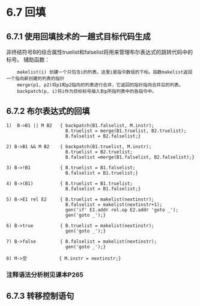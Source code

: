 # 6.7 回填
## 6.7.1 使用回填技术的一趟式目标代码生成
非终结符号B的综合属性truelist和falselist将用来管理布尔表达式的跳转代码中的标号。
辅助函数：
	
		makelist(i) 创建一个只包含i的列表。这里i是指令数组的下标。函数makelist返回一个指向新创建的列表的指针
		merge(p1, p2)将p1和p2指向的列表进行合并，它返回的指针指向合并后的列表。
		backpatch(p, i)将i作为目标标号插入到p所指列表中的各指令中。
		
## 6.7.2 布尔表达式的回填
	1)  B->B1 || M B2   { backpatch(B1.falselist, M.instr);
						  B.truelist = merge(B1.truelist, B2.truelist);
						  B.falselist = B2.falselist;}
						  
	2) B->B1 && M B2    { backpatch(B1.truelist, M.instr);
				          B.truelist = B2.truelist;
						  B.falselist =merge(B1.falselist, B2.falselist);}
						  
	3) B->!B1           { B.truelist = B1.falselist;
						  B.falselist = B1.truelist;}
						  
	4) B->(B1)          { B.truelist = B1.truelist;
						  B.falselist = B1.falselist;}
						  
	5) B->E1 rel E2     { B.truelist = makelist(nextinstr);
						  B.falselist = makelist(nextinstr+1);
						  gen('if' E1.addr rel.op E2.addr 'goto _');
						  gen('goto _');}
						  
	6) B->true          { B.truelist = makelist(nextinstr);
						  gen('goto _');}
						  
	7) B->false         { B.falselist = makelist(nextinstr);
						  gen('goto _');}
						  
	8) M->空            { M.instr = nextinstr;}

### 注释语法分析树见课本P265
## 6.7.3 转移控制语句
